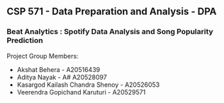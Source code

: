 ## CSP 571 - Data Preparation and Analysis - DPA
### Beat Analytics : Spotify Data Analysis and Song Popularity Prediction

Project Group Members:

- Akshat Behera - A20516439
- Aditya Nayak - A# A20528097
- Kasargod Kailash Chandra Shenoy - A20526053
- Veerendra Gopichand Karuturi - A20529571
